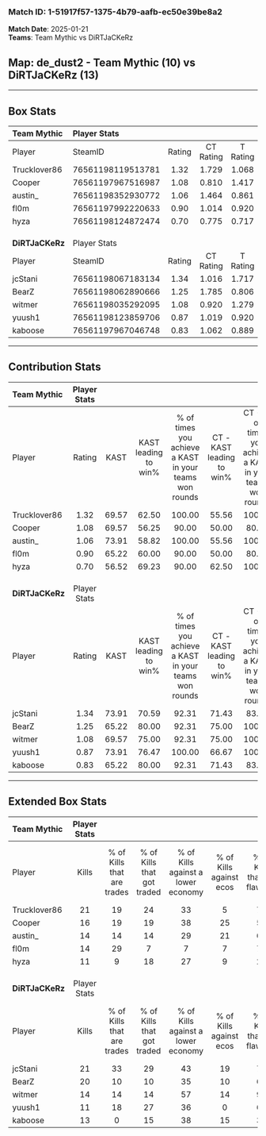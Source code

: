 ### Match ID: 1-51917f57-1375-4b79-aafb-ec50e39be8a2  
**Match Date**: 2025-01-21  
**Teams**: Team Mythic vs DiRTJaCKeRz  

## **Map**: de_dust2 - Team Mythic (10) vs DiRTJaCKeRz (13)  
---  

## Box Stats  

| **Team Mythic** | Player Stats      |        |           |          |       |      |       |         |        |      |     |
| :- | :- | :-: | :-: | :-: | :-: | :-: | :-: | :-: | :-: | :-: | :-: |
| Player          | SteamID           | Rating | CT Rating | T Rating | KAST  | ADR  | Kills | Assists | Deaths | K/D  | HS% |
| Trucklover86    | 76561198119513781 |  1.32  |   1.729   |  1.068   | 69.57 | 95.8 |  21   |    6    |   16   | 1.31 | 71  |
| Cooper          | 76561197967516987 |  1.08  |   0.810   |  1.417   | 69.57 | 79.8 |  16   |    5    |   16   | 1.00 | 25  |
| austin_         | 76561198352930772 |  1.06  |   1.464   |  0.861   | 73.91 | 72.1 |  14   |    6    |   14   | 1.00 | 35  |
| fl0m            | 76561197992220633 |  0.90  |   1.014   |  0.920   | 65.22 | 63.7 |  14   |    6    |   17   | 0.82 | 64  |
| hyza            | 76561198124872474 |  0.70  |   0.775   |  0.717   | 56.52 | 51.9 |  11   |    4    |   16   | 0.69 | 81  |
|                 |                   |        |           |          |       |      |       |         |        |      |     |
|                 |                   |        |           |          |       |      |       |         |        |      |     |
|                 |                   |        |           |          |       |      |       |         |        |      |     |
| **DiRTJaCKeRz** | Player Stats      |        |           |          |       |      |       |         |        |      |     |
| Player          | SteamID           | Rating | CT Rating | T Rating | KAST  | ADR  | Kills | Assists | Deaths | K/D  | HS% |
| jcStani         | 76561198067183134 |  1.34  |   1.016   |  1.717   | 73.91 | 84.6 |  21   |    6    |   15   | 1.40 | 47  |
| BearZ           | 76561198062890666 |  1.25  |   1.785   |  0.806   | 65.22 | 91.0 |  20   |    4    |   15   | 1.33 | 30  |
| witmer          | 76561198035292095 |  1.08  |   0.920   |  1.279   | 69.57 | 78.4 |  14   |    9    |   13   | 1.08 | 35  |
| yuush1          | 76561198123859706 |  0.87  |   1.019   |  0.920   | 73.91 | 58.0 |  11   |    5    |   15   | 0.73 | 63  |
| kaboose         | 76561197967046748 |  0.83  |   1.062   |  0.889   | 65.22 | 58.4 |  13   |    8    |   18   | 0.72 | 38  |
---  

## Contribution Stats  

| **Team Mythic** | Player Stats |       |                      |                                                        |                           |                                                             |                          |                                                            |
| :- | :-: | :-: | :-: | :-: | :-: | :-: | :-: | :-: |
| Player          |    Rating    | KAST  | KAST leading to win% | % of times you achieve a KAST in your teams won rounds | CT - KAST leading to win% | CT - % of times you achieve a KAST in your teams won rounds | T - KAST leading to win% | T - % of times you achieve a KAST in your teams won rounds |
| Trucklover86    |     1.32     | 69.57 |        62.50         |                         100.00                         |           55.56           |                           100.00                            |          71.43           |                           100.00                           |
| Cooper          |     1.08     | 69.57 |        56.25         |                         90.00                          |           50.00           |                            80.00                            |          62.50           |                           100.00                           |
| austin_         |     1.06     | 73.91 |        58.82         |                         100.00                         |           55.56           |                           100.00                            |          62.50           |                           100.00                           |
| fl0m            |     0.90     | 65.22 |        60.00         |                         90.00                          |           50.00           |                            80.00                            |          71.43           |                           100.00                           |
| hyza            |     0.70     | 56.52 |        69.23         |                         90.00                          |           62.50           |                           100.00                            |          80.00           |                           80.00                            |
|                 |              |       |                      |                                                        |                           |                                                             |                          |                                                            |
|                 |              |       |                      |                                                        |                           |                                                             |                          |                                                            |
|                 |              |       |                      |                                                        |                           |                                                             |                          |                                                            |
| **DiRTJaCKeRz** | Player Stats |       |                      |                                                        |                           |                                                             |                          |                                                            |
| Player          |    Rating    | KAST  | KAST leading to win% | % of times you achieve a KAST in your teams won rounds | CT - KAST leading to win% | CT - % of times you achieve a KAST in your teams won rounds | T - KAST leading to win% | T - % of times you achieve a KAST in your teams won rounds |
| jcStani         |     1.34     | 73.91 |        70.59         |                         92.31                          |           71.43           |                            83.33                            |          70.00           |                           100.00                           |
| BearZ           |     1.25     | 65.22 |        80.00         |                         92.31                          |           75.00           |                           100.00                            |          85.71           |                           85.71                            |
| witmer          |     1.08     | 69.57 |        75.00         |                         92.31                          |           75.00           |                           100.00                            |          75.00           |                           85.71                            |
| yuush1          |     0.87     | 73.91 |        76.47         |                         100.00                         |           66.67           |                           100.00                            |          87.50           |                           100.00                           |
| kaboose         |     0.83     | 65.22 |        80.00         |                         92.31                          |           71.43           |                            83.33                            |          87.50           |                           100.00                           |
---  

## Extended Box Stats  

| **Team Mythic** | Player Stats |                            |                            |                                    |                         |                              |                                 |        |                             |                                     |                          |                               |                            |
| :- | :-: | :-: | :-: | :-: | :-: | :-: | :-: | :-: | :-: | :-: | :-: | :-: | :-: |
| Player          |    Kills     | % of Kills that are trades | % of Kills that got traded | % of Kills against a lower economy | % of Kills against ecos | % of Kills that are flawless | % of Kills that are close duels | Deaths | % of Deaths that get traded | % of Deaths against a lower economy | % of Deaths against ecos | % of Deaths that are flawless | % of Deaths that are close |
| Trucklover86    |      21      |             19             |             24             |                 33                 |            5            |              71              |               10                |   16   |             25              |                  6                  |            0             |              63               |             13             |
| Cooper          |      16      |             19             |             19             |                 38                 |           25            |              56              |                6                |   16   |              6              |                 13                  |            0             |              63               |             6              |
| austin_         |      14      |             14             |             14             |                 29                 |           21            |              64              |                0                |   14   |             36              |                  7                  |            0             |              79               |             7              |
| fl0m            |      14      |             29             |             7              |                 7                  |            7            |              71              |                7                |   17   |             18              |                 18                  |            12            |              65               |             0              |
| hyza            |      11      |             9              |             18             |                 27                 |            9            |              27              |                9                |   16   |             13              |                  6                  |            0             |              75               |             0              |
|                 |              |                            |                            |                                    |                         |                              |                                 |        |                             |                                     |                          |                               |                            |
|                 |              |                            |                            |                                    |                         |                              |                                 |        |                             |                                     |                          |                               |                            |
|                 |              |                            |                            |                                    |                         |                              |                                 |        |                             |                                     |                          |                               |                            |
| **DiRTJaCKeRz** | Player Stats |                            |                            |                                    |                         |                              |                                 |        |                             |                                     |                          |                               |                            |
| Player          |    Kills     | % of Kills that are trades | % of Kills that got traded | % of Kills against a lower economy | % of Kills against ecos | % of Kills that are flawless | % of Kills that are close duels | Deaths | % of Deaths that get traded | % of Deaths against a lower economy | % of Deaths against ecos | % of Deaths that are flawless | % of Deaths that are close |
| jcStani         |      21      |             33             |             29             |                 43                 |           19            |              76              |                5                |   15   |              7              |                 20                  |            0             |              73               |             0              |
| BearZ           |      20      |             10             |             10             |                 35                 |           10            |              65              |                0                |   15   |              7              |                 20                  |            7             |              53               |             7              |
| witmer          |      14      |             14             |             14             |                 57                 |           14            |              93              |                0                |   13   |              8              |                  8                  |            0             |              62               |             0              |
| yuush1          |      11      |             18             |             27             |                 36                 |            0            |              64              |                0                |   15   |             27              |                 13                  |            0             |              60               |             13             |
| kaboose         |      13      |             0              |             15             |                 38                 |           15            |              38              |               23                |   18   |             33              |                 28                  |            0             |              56               |             11             |
